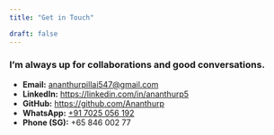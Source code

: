 ```yaml
---
title: "Get in Touch"

draft: false
---
```

### I’m always up for collaborations and good conversations.

- **Email:** [ananthurpillai547@gmail.com](mailto:ananthurpillai547@gmail.com)  
- **LinkedIn:** <https://linkedin.com/in/ananthurp5>  
- **GitHub:** <https://github.com/Ananthurp>  
- **WhatsApp:** [+91 7025 056 192](https://wa.me/917025056192)  
- **Phone (SG):** +65 846 002 77

